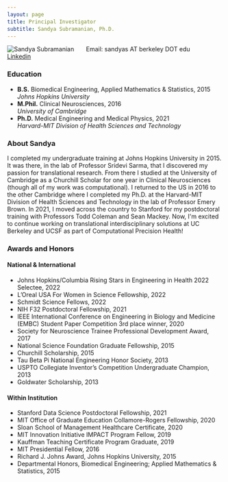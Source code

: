 ```yaml
---
layout: page
title: Principal Investigator
subtitle: Sandya Subramanian, Ph.D.
---
```


<img src="/assets/img/20220609_0469_SSubramanian_cropped.jpg"
style="float: left; margin-right: 2em;"
srcset="/assets/img/20220609_0469_SSubramanian_cropped.jpg 4124w, /assets/img/Ssubramanian_2000.jpg 2000w, /assets/img/Ssubramanian_1000.jpg 1000w, /assets/img/Ssubramanian_720.jpg 720w, /assets/img/SSubramanian_crop.jpg 500w, /assets/img/Ssubramanian_150.jpg 150w"
sizes="(min-width: 1110px) calc(25vw - 20px), ((min-width: 660px) and (max-width: 1100px)) calc(33vw - 20px), ((min-width: 300px) and (max-width: 650px)) calc(40vw - 20px), 150px"
alt="Sandya Subramanian">

Email: sandyas AT berkeley DOT edu\
[Linkedin](https://www.linkedin.com/in/sandya-subramanian/)

### Education
  - **B.S.** Biomedical Engineering, Applied Mathematics & Statistics, 2015\
    *Johns Hopkins University*
  - **M.Phil.** Clinical Neurosciences, 2016\
    *University of Cambridge*
  - **Ph.D.** Medical Engineering and Medical Physics, 2021\
    *Harvard-MIT Division of Health Sciences and Technology*

### About Sandya
I completed my undergraduate training at Johns Hopkins University in 2015. It was there, in the lab of Professor Sridevi Sarma, that I discovered my passion for translational research. From there I studied at the University of Cambridge as a Churchill Scholar for one year in Clinical Neurosciences (though all of my work was computational). I returned to the US in 2016 to the other Cambridge where I completed my Ph.D. at the Harvard-MIT Division of Health Sciences and Technology in the lab of Professor Emery Brown. In 2021, I moved across the country to Stanford for my postdoctoral training with Professors Todd Coleman and Sean Mackey. Now, I'm excited to continue working on translational interdisciplinary solutions at UC Berkeley and UCSF as part of Computational Precision Health!

### Awards and Honors

#### National & International 
- Johns Hopkins/Columbia Rising Stars in Engineering in Health 2022 Selectee, 2022
- L’Oreal USA For Women in Science Fellowship, 2022
- Schmidt Science Fellows, 2022
- NIH F32 Postdoctoral Fellowship, 2021
- IEEE International Conference on Engineering in Biology and Medicine (EMBC) Student Paper Competition 3rd place winner, 2020
- Society for Neuroscience Trainee Professional Development Award, 2017
- National Science Foundation Graduate Fellowship, 2015
- Churchill Scholarship, 2015
- Tau Beta Pi National Engineering Honor Society, 2013
- USPTO Collegiate Inventor’s Competition Undergraduate Champion, 2013
- Goldwater Scholarship, 2013

#### Within Institution
- Stanford Data Science Postdoctoral Fellowship, 2021
- MIT Office of Graduate Education Collamore-Rogers Fellowship, 2020
- Sloan School of Management Healthcare Certificate, 2020
- MIT Innovation Initiative IMPACT Program Fellow, 2019
- Kauffman Teaching Certificate Program Graduate, 2019
- MIT Presidential Fellow, 2016
- Richard J. Johns Award, Johns Hopkins University, 2015
- Departmental Honors, Biomedical Engineering; Applied Mathematics & Statistics, 2015


